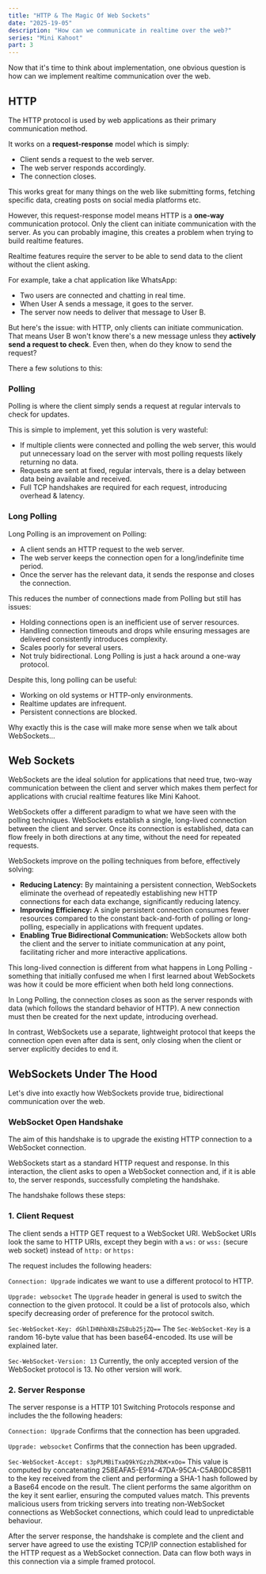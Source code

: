 ```yaml
---
title: "HTTP & The Magic Of Web Sockets"
date: "2025-19-05"
description: "How can we communicate in realtime over the web?"
series: "Mini Kahoot"
part: 3
---
```


Now that it's time to think about implementation, one obvious question is how can we implement realtime communication
over the web.

## HTTP

The HTTP protocol is used by web applications as their primary communication method. 

It works on a **request-response** model which is simply:
* Client sends a request to the web server.
* The web server responds accordingly.
* The connection closes.

This works great for many things on the web like submitting forms, fetching specific data, creating posts on social
media platforms etc.

However, this request-response model means HTTP is a **one-way** communication protocol. Only the client can initiate
communication with the server. As you can probably imagine, this creates a problem when trying to build realtime
features.

Realtime features require the server to be able to send data to the client without the client asking. 

For example, take a chat application like WhatsApp:

* Two users are connected and chatting in real time.
* When User A sends a message, it goes to the server.
* The server now needs to deliver that message to User B.

But here's the issue: with HTTP, only clients can initiate communication. That means User B won't know there's a new 
message unless they **actively send a request to check**. Even then, when do they know to send the request?

There a few solutions to this:

### Polling

Polling is where the client simply sends a request at regular intervals to check for updates.

This is simple to implement, yet this solution is very wasteful:
* If multiple clients were connected and polling the web server, this would put unnecessary load on the server with most 
polling requests likely returning no data. 
* Requests  are sent at fixed, regular intervals, there is a delay between data being available and received. 
* Full TCP handshakes are required for each request, introducing overhead & latency.

### Long Polling

Long Polling is an improvement on Polling: 
* A client sends an HTTP request to the web server. 
* The web server keeps the connection open for a long/indefinite time period.
* Once the server has the relevant data, it sends the response and closes the connection.

This reduces the number of connections made from Polling but still has issues:
* Holding connections open is an inefficient use of server resources.
* Handling connection timeouts and drops while ensuring messages are delivered consistently introduces complexity.
* Scales poorly for several users.
* Not truly bidirectional. Long Polling is just a hack around a one-way protocol.

Despite this, long polling can be useful:
* Working on old systems or HTTP-only environments.
* Realtime updates are infrequent.
* Persistent connections are blocked.

Why exactly this is the case will make more sense when we talk about WebSockets...

## Web Sockets

WebSockets are the ideal solution for applications that need true, two-way communication between the client and server 
which makes them perfect for applications with crucial realtime features like Mini Kahoot.

WebSockets offer a different paradigm to what we have seen with the polling techniques. WebSockets establish a single, 
long-lived connection between the client and server. Once its connection is established, data can flow freely in 
both directions at any time, without the need for repeated requests.


WebSockets improve on the polling techniques from before, effectively solving:
* **Reducing Latency:** By maintaining a persistent connection, WebSockets eliminate the overhead of repeatedly 
establishing new HTTP connections for each data exchange, significantly reducing latency.
* **Improving Efficiency:** A single persistent connection consumes fewer resources compared to the constant 
back-and-forth of polling or long-polling, especially in applications with frequent updates. 
* **Enabling True Bidirectional Communication:** WebSockets allow both the client and the server to initiate communication 
at any point, facilitating richer and more interactive applications.

This long-lived connection is different from what happens in Long Polling - something that initially confused me when I
first learned about WebSockets was how it could be more efficient when both held long connections. 

In Long Polling, the connection closes as soon as the server responds with data (which
follows the standard behavior of HTTP). A new connection must then be created for the next update, introducing overhead.

In contrast, WebSockets use a separate, lightweight protocol that keeps the connection open even after data is sent, only 
closing when the client or server explicitly decides to end it.

## WebSockets Under The Hood

Let's dive into exactly how WebSockets provide true, bidirectional communication over the web.

### WebSocket Open Handshake

The aim of this handshake is to upgrade the existing HTTP connection to a WebSocket connection.

WebSockets start as a standard HTTP request and response. In this interaction, the client asks to open a WebSocket 
connection and, if it is able to, the server responds, successfully completing the handshake.

The handshake follows these steps:

### 1. Client Request

The client sends a HTTP GET request to a WebSocket URI. WebSocket URIs look the same to HTTP URIs, except they begin 
with a ```ws:``` or ```wss:``` (secure web socket) instead of ```http:``` or ```https:```

The request includes the following headers:

```Connection: Upgrade``` indicates we want to use a different protocol to HTTP.

```Upgrade: websocket``` The ```Upgrade``` header in general is used to switch the connection to the given protocol. It 
could be a list of protocols also, which specify decreasing order of preference for the protocol switch.

```Sec-WebSocket-Key: dGhlIHNhbXBsZSBub25jZQ==``` The ```Sec-WebSocket-Key``` is a random 16-byte value that has been 
base64-encoded. Its use will be explained later.

```Sec-WebSocket-Version: 13``` Currently, the only accepted version of the WebSocket protocol is 13. No other version 
will work.

### 2. Server Response

The server response is a HTTP 101 Switching Protocols response and includes the the following headers:

```Connection: Upgrade``` Confirms that the connection has been upgraded.

```Upgrade: websocket``` Confirms that the connection has been upgraded.

```Sec-WebSocket-Accept: s3pPLMBiTxaQ9kYGzzhZRbK+xOo=``` This value is computed by concatenating 
258EAFA5-E914-47DA-95CA-C5AB0DC85B11 to the key received from the client and performing a SHA-1 hash followed by a 
Base64 encode on the result. The client performs the same algorithm on the key it sent earlier, ensuring the computed 
values match. This prevents malicious users from tricking servers into treating non-WebSocket connections as WebSocket 
connections, which could lead to unpredictable behaviour.

After the server response, the handshake is complete and the client and server have agreed to use the existing TCP/IP 
connection established for the HTTP request as a WebSocket connection. Data can flow both ways in this connection via a 
simple framed protocol.